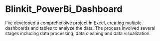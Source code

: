 # Blinkit_PowerBi_Dashboard
I've developed a comprehensive project in Excel, creating multiple dashboards and tables to analyze the data. The process involved several stages including data processing, data cleaning and data visualization.
